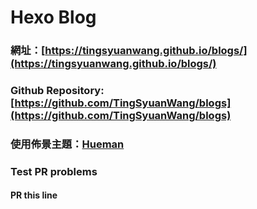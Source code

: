 # Hexo Blog

### 網址：[https://tingsyuanwang.github.io/blogs/](https://tingsyuanwang.github.io/blogs/)

### Github Repository: [https://github.com/TingSyuanWang/blogs](https://github.com/TingSyuanWang/blogs)

### 使用佈景主題：[Hueman](https://github.com/ppoffice/hexo-theme-hueman)

### Test PR problems
#### PR this line

